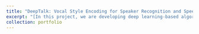 ```yaml
---
title: "DeepTalk: Vocal Style Encoding for Speaker Recognition and Speech Synthesis](http://iprobe.cse.msu.edu/project_detail.php?id=20)"
excerpt: "[In this project, we are developing deep learning-based algorithms for extracting speaker-dependent behavioral speech characteristics for encoding a given speaker's vocal style. We further use the extracted behavioral speech characteristics for improving state-of-the-art speaker recognition and speech synthesis performance.<br/><img src='/images/Project2_gphx.png'>"
collection: portfolio
---
```

